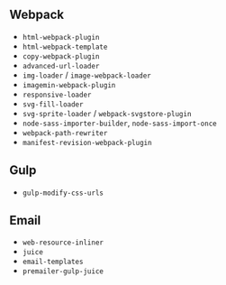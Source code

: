 ## Webpack
- `html-webpack-plugin`
- `html-webpack-template`
- `copy-webpack-plugin`
- `advanced-url-loader`
- `img-loader` / `image-webpack-loader`
- `imagemin-webpack-plugin`
- `responsive-loader`
- `svg-fill-loader`
- `svg-sprite-loader` / `webpack-svgstore-plugin`
- `node-sass-importer-builder`, `node-sass-import-once`
- `webpack-path-rewriter`
- `manifest-revision-webpack-plugin`

## Gulp
- `gulp-modify-css-urls`

## Email
- `web-resource-inliner`
- `juice`
- `email-templates`
- `premailer-gulp-juice`